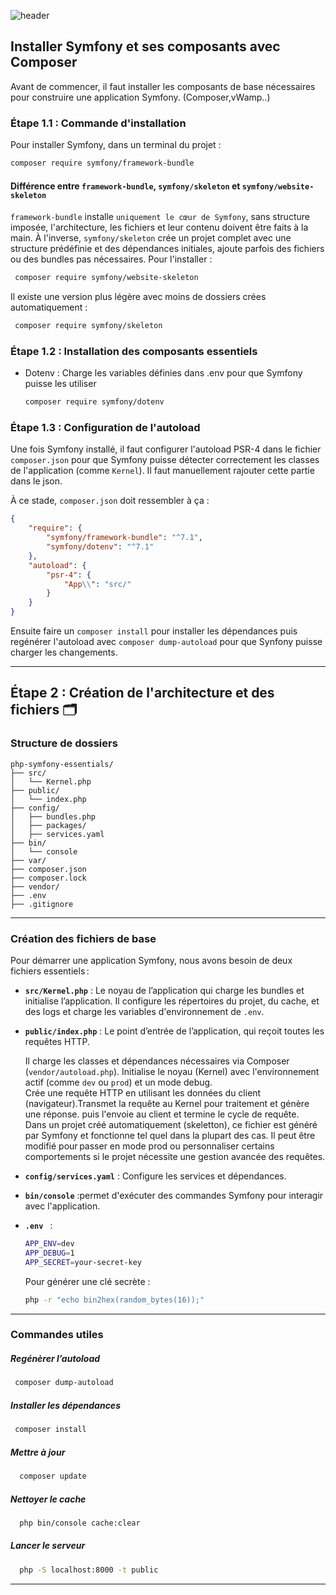 ![header](https://capsule-render.vercel.app/api?type=soft&color=0:FFF9C4,100:FFE082&height=100&section=header&text=Étape%201%20:%20Installation%20🔨&fontSize=30&fontColor=6D4C41)


## Installer Symfony et ses composants avec Composer

Avant de commencer, il  faut installer les composants de base nécessaires pour construire une application Symfony. (Composer,vWamp..)

### Étape 1.1 : Commande d'installation
Pour installer Symfony, dans un terminal du projet :

  ```bash
  composer require symfony/framework-bundle
  ```

  #### Différence entre `framework-bundle`, `symfony/skeleton` et `symfony/website-skeleton`

`framework-bundle` installe `uniquement le cœur de Symfony`, sans structure imposée, l'architecture, les fichiers et leur contenu doivent être faits à la main.
À l'inverse, `symfony/skeleton` crée un projet complet avec une structure prédéfinie et des dépendances initiales, ajoute parfois des fichiers ou des bundles pas nécessaires. Pour l'installer :

  ```bash
   composer require symfony/website-skeleton
  ```
Il existe une version plus légère avec moins de dossiers crées automatiquement : 
  ```bash
   composer require symfony/skeleton
  ```

### Étape 1.2 : Installation des composants essentiels
- Dotenv : Charge les variables définies dans .env pour que Symfony puisse les utiliser
    ```bash
   composer require symfony/dotenv
  ```

### Étape 1.3 : Configuration de l'autoload
Une fois Symfony installé, il faut configurer l'autoload PSR-4 dans le fichier `composer.json` pour que Symfony puisse détecter correctement les classes de l'application (comme `Kernel`). Il faut manuellement rajouter cette partie dans le json.

À ce stade, `composer.json` doit ressembler à ça : 

```json
{
    "require": {
        "symfony/framework-bundle": "^7.1",
        "symfony/dotenv": "^7.1"
    },
    "autoload": {
        "psr-4": {
            "App\\": "src/"
        }
    }
}
```

Ensuite faire un `composer install` pour installer les dépendances puis regénérer l'autoload avec `composer dump-autoload` pour que Synfony puisse charger les changements.

---
## Étape 2 : Création de l'architecture et des fichiers 🗂️

### Structure de dossiers 
```
php-symfony-essentials/
├── src/
│   └── Kernel.php
├── public/
│   └── index.php
├── config/
│   ├── bundles.php
│   ├── packages/
│   ├── services.yaml       
├── bin/
│   └── console
├── var/  
├── composer.json
├── composer.lock
├── vendor/ 
├── .env
├── .gitignore
```

---

### Création des fichiers de base
Pour démarrer une application Symfony, nous avons besoin de deux fichiers essentiels :
- **`src/Kernel.php`** : Le noyau de l’application qui charge les bundles et initialise l’application. Il configure les répertoires du projet, du cache, et des logs et 
charge les variables d'environnement de `.env`.
  
- **`public/index.php`** : Le point d’entrée de l’application, qui reçoit toutes les requêtes HTTP.
      <p> Il charge les classes et dépendances nécessaires via Composer (`vendor/autoload.php`).  Initialise le noyau (Kernel) avec l'environnement actif (comme `dev` ou 
        `prod`) et un mode debug. <br>
          Crée une requête HTTP en utilisant les données du client (navigateur).Transmet la requête au Kernel pour traitement et génère une réponse. puis l'envoie au client             et termine le cycle de requête. <br>
         Dans un projet créé automatiquement (skeletton), ce fichier est généré par Symfony et fonctionne tel quel dans la plupart des cas. Il peut être modifié pour passer             en mode prod ou personnaliser certains comportements si le projet nécessite une gestion avancée des requêtes. </p>

- **`config/services.yaml`** : Configure les services et dépendances.
  
- **`bin/console`** :permet d'exécuter des commandes Symfony pour interagir avec l'application.

- **`.env `** :
    ```bash
    APP_ENV=dev
    APP_DEBUG=1
    APP_SECRET=your-secret-key
    ```

  Pour générer une clé secrète :
    ```bash
    php -r "echo bin2hex(random_bytes(16));"
    ```
       
---
### Commandes utiles

  ##### Regénèrer l’autoload
   ```bash
    composer dump-autoload
  ```
 ##### Installer les dépendances
   ```bash
    composer install
  ```
 ##### Mettre à jour
   ```bash
     composer update
   ```
 ##### Nettoyer le cache
   ```bash
     php bin/console cache:clear
   ```
 ##### Lancer le serveur
   ```bash
     php -S localhost:8000 -t public
   ```

---
